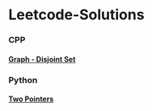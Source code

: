 # Leetcode-Solutions
### CPP
#### [Graph - Disjoint Set](https://github.com/Ushnesha/Leetcode-Solutions/blob/master/CPP/Graph.md)

### Python
#### [Two Pointers](https://github.com/Ushnesha/Leetcode-Solutions/blob/master/Python3/TwoPointers.md)
